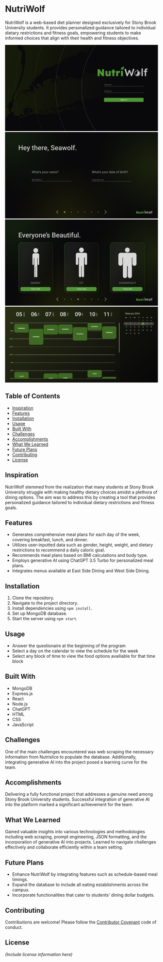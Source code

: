 # NutriWolf

NutriWolf is a web-based diet planner designed exclusively for Stony Brook University students. It provides personalized guidance tailored to individual dietary restrictions and fitness goals, empowering students to make informed choices that align with their health and fitness objectives.

![alt text](https://github.com/moinakdas/FitWolves/blob/main/FitWolvesSample1.png?raw=true)
![alt text](https://github.com/moinakdas/FitWolves/blob/main/FitWolvesSample2.png?raw=true)
![alt text](https://github.com/moinakdas/FitWolves/blob/main/FitWolvesSample4.png?raw=true)
![alt text](https://github.com/moinakdas/FitWolves/blob/main/FitWolvesSample3.png?raw=true)


## Table of Contents
- [Inspiration](#inspiration)
- [Features](#features)
- [Installation](#installation)
- [Usage](#usage)
- [Built With](#built-with)
- [Challenges](#challenges)
- [Accomplishments](#accomplishments)
- [What We Learned](#what-we-learned)
- [Future Plans](#future-plans)
- [Contributing](#contributing)
- [License](#license)

## Inspiration
NutriWolf stemmed from the realization that many students at Stony Brook University struggle with making healthy dietary choices amidst a plethora of dining options. The aim was to address this by creating a tool that provides personalized guidance tailored to individual dietary restrictions and fitness goals.

## Features
- Generates comprehensive meal plans for each day of the week, covering breakfast, lunch, and dinner.
- Utilizes user-inputted data such as gender, height, weight, and dietary restrictions to recommend a daily caloric goal.
- Recommends meal plans based on BMI calculations and body type.
- Employs generative AI using ChatGPT 3.5 Turbo for personalized meal plans.
- Integrates menus available at East Side Dining and West Side Dining.

## Installation
1. Clone the repository.
2. Navigate to the project directory.
3. Install dependencies using `npm install`.
4. Set up MongoDB database.
5. Start the server using `npm start`.

## Usage
- Answer the questionaire at the beginning of the program
- Select a day on the calendar to view the schedule for the week
- Select any block of time to view the food options availiable for that time block

## Built With
- MongoDB
- Express.js
- React
- Node.js
- ChatGPT
- HTML
- CSS
- JavaScript

## Challenges
One of the main challenges encountered was web scraping the necessary information from Nutrislice to populate the database. Additionally, integrating generative AI into the project posed a learning curve for the team.

## Accomplishments
Delivering a fully functional project that addresses a genuine need among Stony Brook University students. Successful integration of generative AI into the platform marked a significant achievement for the team.

## What We Learned
Gained valuable insights into various technologies and methodologies including web scraping, prompt engineering, JSON formatting, and the incorporation of generative AI into projects. Learned to navigate challenges effectively and collaborate efficiently within a team setting.

## Future Plans
- Enhance NutriWolf by integrating features such as schedule-based meal timings.
- Expand the database to include all eating establishments across the campus.
- Incorporate functionalities that cater to students' dining dollar budgets.

## Contributing
Contributions are welcome! Please follow the [Contributor Covenant](https://www.contributor-covenant.org/) code of conduct.

## License
*(Include license information here)*

